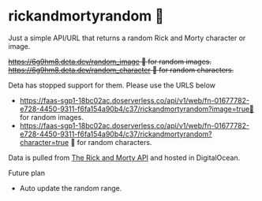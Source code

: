 # rickandmortyrandom 🎃

Just a simple API/URL that returns a random Rick and Morty character or image.

~~https://6g9hm8.deta.dev/random_image 🔗 for random images.~~
~~https://6g9hm8.deta.dev/random_character 🔗 for random characters.~~

Deta has stopped support for them. Please use the URLS below

 - https://faas-sgp1-18bc02ac.doserverless.co/api/v1/web/fn-01677782-e728-4450-9311-f6fa154a90b4/c37/rickandmortyrandom?image=true🔗 for random images.
  - https://faas-sgp1-18bc02ac.doserverless.co/api/v1/web/fn-01677782-e728-4450-9311-f6fa154a90b4/c37/rickandmortyrandom?character=true 🔗 for random characters.

Data is pulled from [The Rick and Morty API](https://rickandmortyapi.com/documentation/#get-all-characters) and hosted in DigitalOcean.

Future plan 
 - Auto update the random range.
